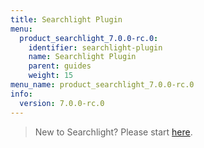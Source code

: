 ```yaml
---
title: Searchlight Plugin
menu:
  product_searchlight_7.0.0-rc.0:
    identifier: searchlight-plugin
    name: Searchlight Plugin
    parent: guides
    weight: 15
menu_name: product_searchlight_7.0.0-rc.0
info:
  version: 7.0.0-rc.0
---
```


> New to Searchlight? Please start [here](/products/searchlight/7.0.0-rc.0/concepts/README).


